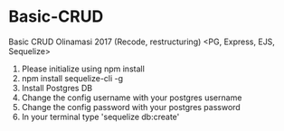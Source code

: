 # Basic-CRUD
Basic CRUD Olinamasi 2017 (Recode, restructuring) &lt;PG, Express, EJS, Sequelize>

1. Please initialize using npm install
2. npm install sequelize-cli -g
3. Install Postgres DB
4. Change the config username with your postgres username
5. Change the config password with your postgres password
6. In your terminal type 'sequelize db:create'
